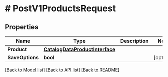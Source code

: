 # # PostV1ProductsRequest


## Properties 


Name | Type | Description | Notes
------------ | ------------- | ------------- | -------------
**Product**| [**CatalogDataProductInterface**](CatalogDataProductInterface.md) |   |
**SaveOptions**| **bool** |   | [optional]


[[Back to Model list]](../../README.md#models) [[Back to API list]](../../README.md#endpoints) [[Back to README]](../../README.md)

